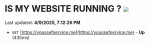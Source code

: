 # IS MY WEBSITE RUNNING ? [![](https://img.shields.io/static/v1?label=Sponsor&message=%E2%9D%A4&logo=GitHub&color=%23fe8e86)](https://github.com/sponsors/Youssef-Lehmam)

Last updated: **4/9/2025, 7:12:26 PM**

- `GET` [https://youssefservice.me](https://youssefservice.me) - **Up** (435ms)
